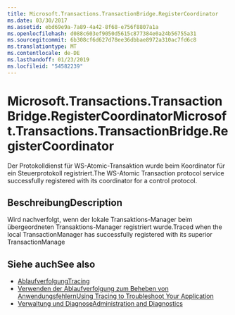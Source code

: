 ```yaml
---
title: Microsoft.Transactions.TransactionBridge.RegisterCoordinator
ms.date: 03/30/2017
ms.assetid: ebd69e9a-7a89-4a42-8f68-e756f8807a1a
ms.openlocfilehash: d088c603ef9050d5615c877384e0a24b56755a31
ms.sourcegitcommit: 6b308cf6d627d78ee36dbbae8972a310ac7fd6c8
ms.translationtype: MT
ms.contentlocale: de-DE
ms.lasthandoff: 01/23/2019
ms.locfileid: "54582239"
---
```

# <a name="microsofttransactionstransactionbridgeregistercoordinator"></a><span data-ttu-id="7a463-102">Microsoft.Transactions.TransactionBridge.RegisterCoordinator</span><span class="sxs-lookup"><span data-stu-id="7a463-102">Microsoft.Transactions.TransactionBridge.RegisterCoordinator</span></span>
<span data-ttu-id="7a463-103">Der Protokolldienst für WS-Atomic-Transaktion wurde beim Koordinator für ein Steuerprotokoll registriert.</span><span class="sxs-lookup"><span data-stu-id="7a463-103">The WS-Atomic Transaction protocol service successfully registered with its coordinator for a control protocol.</span></span>  
  
## <a name="description"></a><span data-ttu-id="7a463-104">Beschreibung</span><span class="sxs-lookup"><span data-stu-id="7a463-104">Description</span></span>  
 <span data-ttu-id="7a463-105">Wird nachverfolgt, wenn der lokale Transaktions-Manager beim übergeordneten Transaktions-Manager registriert wurde.</span><span class="sxs-lookup"><span data-stu-id="7a463-105">Traced when the local TransactionManager has successfully registered with its superior TransactionManage</span></span>  
  
## <a name="see-also"></a><span data-ttu-id="7a463-106">Siehe auch</span><span class="sxs-lookup"><span data-stu-id="7a463-106">See also</span></span>
- [<span data-ttu-id="7a463-107">Ablaufverfolgung</span><span class="sxs-lookup"><span data-stu-id="7a463-107">Tracing</span></span>](../../../../../docs/framework/wcf/diagnostics/tracing/index.md)
- [<span data-ttu-id="7a463-108">Verwenden der Ablaufverfolgung zum Beheben von Anwendungsfehlern</span><span class="sxs-lookup"><span data-stu-id="7a463-108">Using Tracing to Troubleshoot Your Application</span></span>](../../../../../docs/framework/wcf/diagnostics/tracing/using-tracing-to-troubleshoot-your-application.md)
- [<span data-ttu-id="7a463-109">Verwaltung und Diagnose</span><span class="sxs-lookup"><span data-stu-id="7a463-109">Administration and Diagnostics</span></span>](../../../../../docs/framework/wcf/diagnostics/index.md)
